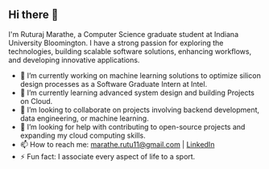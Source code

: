 ## Hi there 👋

I'm Ruturaj Marathe, a Computer Science graduate student at Indiana University Bloomington. I have a strong passion for exploring the technologies, building scalable software solutions, enhancing workflows, and developing innovative applications.

- 🔭 I’m currently working on machine learning solutions to optimize silicon design processes as a Software Graduate Intern at Intel.
- 🌱 I’m currently learning advanced system design and building Projects on Cloud. 
- 👯 I’m looking to collaborate on projects involving backend development, data engineering, or machine learning.
- 🤔 I’m looking for help with contributing to open-source projects and expanding my cloud computing skills.
- 📫 How to reach me: [marathe.rutu11@gmail.com](mailto:marathe.rutu11@gmail.com) | [LinkedIn](https://www.linkedin.com/in/ruturaj-marathe)
- ⚡ Fun fact: I associate every aspect of life to a sport.
